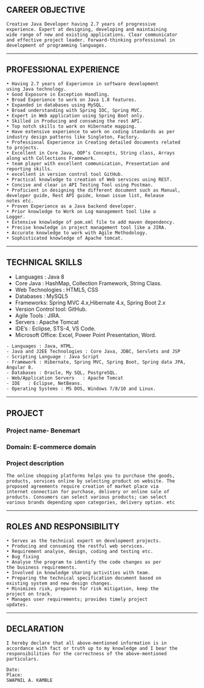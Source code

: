 ## CAREER OBJECTIVE
    Creative Java Developer having 2.7 years of progressive
    experience. Expert at designing, developing and maintaining
    wide range of new and existing applications. Clear communicator
    and effective project leader. Forward-thinking professional in
    development of programming languages.

---

## PROFESSIONAL EXPERIENCE
    • Having 2.7 years of Experience in software development
    using Java technology.
    • Good Exposure in Exception Handling.
    • Broad Experience to work on Java 1.8 features.
    • Expanded in databases using MySQL.
    • Broad understanding with Spring IOC, Spring MVC.
    • Expert in Web application using Spring Boot only.
    • Skilled in Producing and consuming the rest API.
    • Top notch skills to work on Hibernate mapping.
    • Have extensive experience to work on coding standards as per
    industry design patterns like Singleton, Factory.
    • Professional Experience in Creating detailed documents related
    to projects.
    • Excellent in Core Java, OOP’s Concepts, String class, Arrays
    along with Collections Framework.
    • team player with excellent communication, Presentation and
    reporting skills.
    • excellent in version control tool GitHub.
    • Practical knowledge to creation of Web services using REST.
    • Concise and clear in API Testing Tool using Postman.
    • Proficient in designing the different document such as Manual,
    developer guide, Rest API guide, known issue list, Release
    notes etc.
    • Proven Experience as a Java backend developer.
    • Prior knowledge to Work on Log management tool like a
    Logger.
    • Extensive knowledge of pom.xml file to add maven dependency.
    • Precise knowledge in project management tool like a JIRA.
    • Accurate knowledge to work with Agile Methodology.
    • Sophisticated knowledge of Apache tomcat.

---

## TECHNICAL SKILLS
- Languages : Java 8
- Core Java : HashMap, Collection Framework, String Class.
- Web Technologies : HTML5, CSS
- Databases : MySQL5
- Frameworks: Spring MVC 4.x,Hibernate 4.x, Spring Boot 2.x
- Version Control tool: GitHub.
- Agile Tools : JIRA.
- Servers : Apache Tomcat
- IDE’s : Eclipse, STS-4, VS Code.
- Microsoft Office: Excel, Power Point Presentation, Word.

```
- Languages : Java, HTML.
- Java and J2EE Technologies : Core Java, JDBC, Servlets and JSP
- Scripting Language : Java Script
- Framework : Hibernate, Spring MVC, Spring Boot, Spring data JPA, Angular 8.
- Databases	: Oracle, My SQL, PostgreSQL.
- Web/Application Servers	: Apache Tomcat
- IDE	: Eclipse, NetBeans.
- Operating Systems	: MS DOS, Windows 7/8/10 and Linux.
```

---
## PROJECT

### Project name- Benemart
### Domain: E-commerce domain
### Project description
    The online shopping platforms helps you to purchase the goods,
    products, services online by selecting product on website. The
    proposed agreements require creation of market place via
    internet connection for purchase, delivery or online sale of
    products. Consumers can select various products; can select
    various brands depending upon categories, delivery option. etc

---

## ROLES AND RESPONSIBILITY
    • Serves as the technical expert on development projects.
    • Producing and consuming the restful web services.
    • Requirement analyse, design, coding and testing etc.
    • Bug fixing
    • Analyse the program to identify the code changes as per
    the business requirements.
    • Involved in knowledge sharing activities with team.
    • Preparing the technical specification document based on
    existing system and new design changes.
    • Minimizes risk, prepares for risk mitigation, keep the
    project on track.
    • Manages user requirements; provides timely project
    updates.

---

## DECLARATION
    I hereby declare that all above-mentioned information is in
    accordance with fact or truth up to my knowledge and I bear the
    responsibilities for the correctness of the above-mentioned
    particulars.

    Date:
    Place: 
    SWAPNIL A. KAMBLE